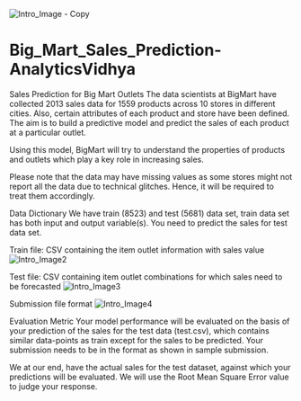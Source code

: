 ![Intro_Image - Copy](https://user-images.githubusercontent.com/84449238/175822906-a11a98ec-4d7c-42c4-96ff-e25d406ddfce.JPG)

# Big_Mart_Sales_Prediction-AnalyticsVidhya
Sales Prediction for Big Mart Outlets
The data scientists at BigMart have collected 2013 sales data for 1559 products across 10 stores in different cities. Also, certain attributes of each product and store have been defined. The aim is to build a predictive model and predict the sales of each product at a particular outlet.

Using this model, BigMart will try to understand the properties of products and outlets which play a key role in increasing sales.

Please note that the data may have missing values as some stores might not report all the data due to technical glitches. Hence, it will be required to treat them accordingly. 



Data Dictionary
We have train (8523) and test (5681) data set, train data set has both input and output variable(s). You need to predict the sales for test data set.



Train file: CSV containing the item outlet information with sales value
![Intro_Image2](https://user-images.githubusercontent.com/84449238/175238718-81b34162-50fb-42b9-9543-b083a34f909f.JPG)

Test file: CSV containing item outlet combinations for which sales need to be forecasted
![Intro_Image3](https://user-images.githubusercontent.com/84449238/175238755-d3d1d2ce-cea7-45b3-a9c4-1441f6c17bd4.JPG)

Submission file format
![Intro_Image4](https://user-images.githubusercontent.com/84449238/175238791-4a04f7a5-d6f8-4226-9f4a-414fc7e3aea5.JPG)

Evaluation Metric
Your model performance will be evaluated on the basis of your prediction of the sales for the test data (test.csv), which contains similar data-points as train except for the sales to be predicted. Your submission needs to be in the format as shown in sample submission.

We at our end, have the actual sales for the test dataset, against which your predictions will be evaluated. We will use the Root Mean Square Error value to judge your response.
